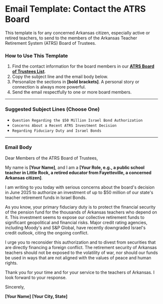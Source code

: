 # Email Template: Contact the ATRS Board

This template is for any concerned Arkansas citizen, especially active or retired teachers, to send to the members of the Arkansas Teacher Retirement System (ATRS) Board of Trustees.

### How to Use This Template

1.  Find the contact information for the board members in our **[ATRS Board of Trustees List](../key-officials/atrs-board-of-trustees.md)**.
2.  Copy the subject line and the email body below.
3.  Personalize the sections in **[bold brackets]**. A personal story or connection is always more powerful.
4.  Send the email respectfully to one or more board members.

---

### Suggested Subject Lines (Choose One)

* `Question Regarding the $50 Million Israel Bond Authorization`
* `Concerns About a Recent ATRS Investment Decision`
* `Regarding Fiduciary Duty and Israel Bonds`

---

### Email Body

Dear Members of the ATRS Board of Trustees,

My name is **[Your Name]**, and I am a **[Your Role, e.g., a public school teacher in Little Rock, a retired educator from Fayetteville, a concerned Arkansas citizen]**.

I am writing to you today with serious concerns about the board's decision in June 2025 to authorize an investment of up to \$50 million of our state's teacher retirement funds in Israel Bonds.

As you know, your primary fiduciary duty is to protect the financial security of the pension fund for the thousands of Arkansas teachers who depend on it. This investment seems to expose our collective retirement funds to significant geopolitical and financial risks. Major credit rating agencies, including Moody's and S&P Global, have recently downgraded Israel's credit outlook, citing the ongoing conflict.

I urge you to reconsider this authorization and to divest from securities that are directly financing a foreign conflict. The retirement security of Arkansas teachers should not be exposed to the volatility of war, nor should our funds be used in ways that are not aligned with the values of peace and human rights.

Thank you for your time and for your service to the teachers of Arkansas. I look forward to your response.

Sincerely,

**[Your Name]**
**[Your City, State]**
